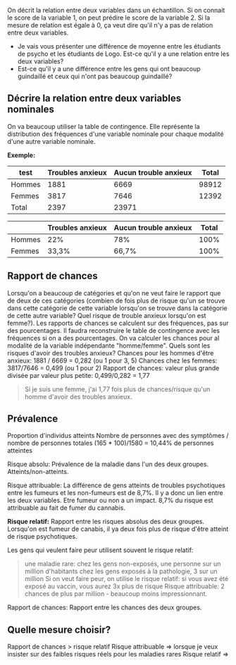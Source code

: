 On décrit la relation entre deux variables dans un échantillon. Si on connait le score de la variable 1, on peut prédire le score de la variable 2. Si la mesure de relation est égale à 0, ça veut dire qu'il n'y a pas de relation entre deux variables.

- Je vais vous présenter une différence de moyenne entre les étudiants de psycho et les étudiants de Logo. Est-ce qu'il y a une relation entre les deux variables? 
- Est-ce qu'il y a une différence entre les gens qui ont beaucoup guindaillé et ceux qui n'ont pas beaucoup guindaillé?

## Décrire la relation entre deux variables nominales
On va beaucoup utiliser la table de contingence. Elle représente la distribution des fréquences d'une variable nominale pour chaque modalité d'une autre variable nominale.

**Exemple:**

| test   | Troubles anxieux | Aucun trouble anxieux | Total |
| ------ | ---------------- | --------------------- | ----- |
| Hommes | 1881             | 6669                  | 98912 |
| Femmes | 3817             | 7646                  | 12392 |
| Total  | 2397             | 23971                 |       |

|        | Troubles anxieux | Aucun trouble anxieux | Total |
| ------ | ---------------- | --------------------- | ----- |
| Hommes | 22%              | 78%                   | 100%  |
| Femmes | 33,3%            | 66,7%                 | 100%  |

## Rapport de chances
Lorsqu'on a beaucoup de catégories et qu'on ne veut faire le rapport que de deux de ces catégories (combien de fois plus de risque qu'un se trouve dans cette catégorie de cette variable lorsqu'on se trouve dans la catégorie de cette autre variable? Quel risque de trouble anxieux lorsqu'on est femme?).
Les rapports de chances se calculent sur des fréquences, pas sur des pourcentages. Il faudra reconstruire le table de contingence avec les fréquences si on a des pourcentages.
On va calculer les chances pour al modalité de la variable indépendante "homme/femme".
Quels sont les risques d'avoir des troubles anxieux?
Chances pour les hommes d'être anxieux: 1881 / 6669 = 0,282 (ou 1 pour 3, 5)
Chances chez les femmes: 3817/7646 = 0,499 (ou 1 pour 2)
Rapport de chances: valeur plus grande divisée par valeur plus petite: 0,499/0,282 = 1,77
>Si je suis une femme, j'ai 1,77 fois plus de chances/risque qu'un homme d'avoir des troubles anxieux.

## Prévalence
Proportion d'individus atteints
Nombre de personnes avec des symptômes / nombre de personnes totales (165 * 100)/1580 = 10,44% de personnes atteintes

Risque absolu:
Prévalence de la maladie dans l'un des deux groupes. Atteints/non-atteints.

Risque attribuable:
La différence de gens atteints de troubles psychotiques entre les fumeurs et les non-fumeurs est de 8,7%. Il y a donc un lien entre les deux variables. Etre fumeur ou non a un impact. 8,7% du risque est attribuable au fait de fumer du cannabis.

**Risque relatif:**
Rapport entre les risques absolus des deux groupes. Lorsqu'on est fumeur de canabis, il ya  deux fois plus de risque d'être atteint de risque psychotiques.

Les gens qui veulent faire peur utilisent souvent le risque relatif:
> une maladie rare: chez les gens non-exposés, une personne sur un million d'habitants
> chez les gens exposés à la pathologie, 3 sur un million
> Si on veut faire peur, on utilise le risque relatif: si vous avez été exposé au vaccin, vous aurez 3x plus de risque
> Risque attribuable: 2 chances de plus par million - beaucoup moins impressionnant.

Rapport de chances: 
Rapport entre les chances des deux groupes.

## Quelle mesure choisir?
Rapport de chances > risque relatif
Risque attribuable => lorsque je veux insister sur des faibles risques réels pour les maladies rares
Risque relatif => 




